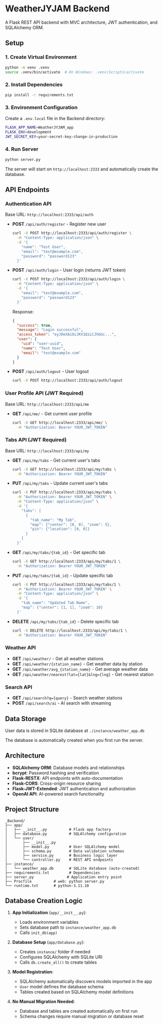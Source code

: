 # WeatherJYJAM Backend

A Flask REST API backend with MVC architecture, JWT authentication, and SQLAlchemy ORM.

## Setup

### 1. Create Virtual Environment
```bash
python -m venv .venv
source .venv/bin/activate  # On Windows: .venv\Scripts\activate
```

### 2. Install Dependencies
```bash
pip install -r requirements.txt
```

### 3. Environment Configuration
Create a `.env.local` file in the Backend directory:
```bash
FLASK_APP_NAME=WeatherJYJAM_app
FLASK_ENV=development
JWT_SECRET_KEY=your-secret-key-change-in-production
```

### 4. Run Server
```bash
python server.py
```

The server will start on `http://localhost:2333` and automatically create the database.

## API Endpoints

### Authentication API

Base URL: `http://localhost:2333/api/auth`

- **POST** `/api/auth/register` - Register new user
  ```bash
  curl -X POST http://localhost:2333/api/auth/register \
    -H "Content-Type: application/json" \
    -d '{
      "name": "Test User",
      "email": "test@example.com", 
      "password": "password123"
    }'
  ```

- **POST** `/api/auth/login` - User login (returns JWT token)
  ```bash
  curl -X POST http://localhost:2333/api/auth/login \
    -H "Content-Type: application/json" \
    -d '{
      "email": "test@example.com",
      "password": "password123"
    }'
  ```
  
  Response:
  ```json
  {
    "success": true,
    "message": "Login successful",
    "access_token": "eyJ0eXAiOiJKV1QiLCJhbGc...",
    "user": {
      "uid": "user-uuid",
      "name": "Test User",
      "email": "test@example.com"
    }
  }
  ```

- **POST** `/api/auth/logout` - User logout
  ```bash
  curl -X POST http://localhost:2333/api/auth/logout
  ```

### User Profile API (JWT Required)

Base URL: `http://localhost:2333/api/me`

- **GET** `/api/me/` - Get current user profile
  ```bash
  curl -X GET http://localhost:2333/api/me/ \
    -H "Authorization: Bearer YOUR_JWT_TOKEN"
  ```

### Tabs API (JWT Required)

Base URL: `http://localhost:2333/api/my`

- **GET** `/api/my/tabs` - Get current user's tabs
  ```bash
  curl -X GET http://localhost:2333/api/my/tabs \
    -H "Authorization: Bearer YOUR_JWT_TOKEN"
  ```

- **PUT** `/api/my/tabs` - Update current user's tabs
  ```bash
  curl -X PUT http://localhost:2333/api/my/tabs \
    -H "Authorization: Bearer YOUR_JWT_TOKEN" \
    -H "Content-Type: application/json" \
    -d '{
      "tabs": [
        {
          "tab_name": "My Tab",
          "map": {"center": [0, 0], "zoom": 5},
          "pin": {"location": [0, 0]}
        }
      ]
    }'
  ```

- **GET** `/api/my/tabs/{tab_id}` - Get specific tab
  ```bash
  curl -X GET http://localhost:2333/api/my/tabs/1 \
    -H "Authorization: Bearer YOUR_JWT_TOKEN"
  ```

- **PUT** `/api/my/tabs/{tab_id}` - Update specific tab
  ```bash
  curl -X PUT http://localhost:2333/api/my/tabs/1 \
    -H "Authorization: Bearer YOUR_JWT_TOKEN" \
    -H "Content-Type: application/json" \
    -d '{
      "tab_name": "Updated Tab Name",
      "map": {"center": [1, 1], "zoom": 10}
    }'
  ```

- **DELETE** `/api/my/tabs/{tab_id}` - Delete specific tab
  ```bash
  curl -X DELETE http://localhost:2333/api/my/tabs/1 \
    -H "Authorization: Bearer YOUR_JWT_TOKEN"
  ```

### Weather API

- **GET** `/api/weather/` - Get all weather stations
- **GET** `/api/weather/{station_name}` - Get weather data by station
- **GET** `/api/weather/avg_{station_name}` - Get average weather data
- **GET** `/api/weather/nearest?lat={lat}&lng={lng}` - Get nearest station

### Search API

- **GET** `/api/search?q={query}` - Search weather stations
- **POST** `/api/search/ai` - AI search with streaming

## Data Storage

User data is stored in SQLite database at `./instance/weather_app.db`

The database is automatically created when you first run the server.

## Architecture

- **SQLAlchemy ORM**: Database models and relationships
- **bcrypt**: Password hashing and verification
- **Flask-RESTX**: API endpoints with auto-documentation
- **Flask-CORS**: Cross-origin resource sharing
- **Flask-JWT-Extended**: JWT authentication and authorization
- **OpenAI API**: AI-powered search functionality

## Project Structure

```
_Backend/
├── app/
│   ├── __init__.py          # Flask app factory
│   ├── database.py          # SQLAlchemy configuration
│   └── user/
│       ├── __init__.py
│       ├── model.py         # User SQLAlchemy model
│       ├── schema.py        # Data validation schemas
│       ├── service.py       # Business logic layer
│       └── controller.py    # REST API endpoints
├── instance/
│   └── weather_app.db       # SQLite database (auto-created)
├── requirements.txt         # Dependencies
├── server.py               # Application entry point
├── Procfile          # web: python server.py
└── runtime.txt       # python-3.11.10
```




## Database Creation Logic

1. **App Initialization** (`app/__init__.py`):
   - Loads environment variables
   - Sets database path to `instance/weather_app.db`
   - Calls `init_db(app)`

2. **Database Setup** (`app/database.py`):
   - Creates `instance/` folder if needed
   - Configures SQLAlchemy with SQLite URI
   - Calls `db.create_all()` to create tables

3. **Model Registration**:
   - SQLAlchemy automatically discovers models imported in the app
   - `User` model defines the database schema
   - Tables created based on SQLAlchemy model definitions

4. **No Manual Migration Needed**:
   - Database and tables are created automatically on first run
   - Schema changes require manual migration or database reset